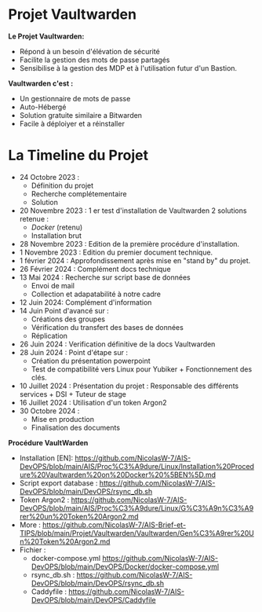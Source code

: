 # Projet Vaultwarden

**Le Projet Vaultwarden:**

- Répond à un besoin d'élévation de sécurité
- Facilite la gestion des mots de passe partagés
- Sensibilise à la gestion des MDP et à l'utilisation futur d'un Bastion.

**Vaultwarden c'est :**

- Un gestionnaire de mots de passe
- Auto-Hébergé
- Solution gratuite similaire a Bitwarden
- Facile à déploiyer et a réinstaller

# **La Timeline du Projet**

- 24 Octobre 2023 :
  - Définition du projet
  - Recherche complétementaire
  - Solution
- 20 Novembre 2023 :
1 er test d'installation de Vaultwarden
2 solutions retenue :
  - *Docker* (retenu)
  - Installation brut
- 28 Novembre 2023 :
    Edition de la première procédure d'installation.
- 1 Novembre 2023 :
    Edition du premier document technique.
- 1 février 2024 :
    Approfondissement après mise en "stand by" du projet.
- 26 Février 2024 :
    Complément docs technique
- 13 Mai 2024 :
    Recherche sur script base de données
  - Envoi de mail
  - Collection et adapatabilité à notre cadre
- 12 Juin 2024: Complément d'information
- 14 Juin Point d'avancé sur :
  - Créations des groupes
  - Vérification du transfert des bases de données
  - Réplication
- 26 Juin 2024 :  Verification définitive de la docs Vaultwarden
- 28 Juin 2024 : Point d'étape sur :
  - Création du présentation powerpoint
  - Test de compatibilité vers Linux pour Yubiker + Fonctionnement des clés.
- 10 Juillet 2024 : Présentation du projet : Responsable des différents services + DSI + Tuteur de stage
- 16 Juillet 2024 : Utilisation d'un token Argon2
- 30 Octobre 2024 : 
  - Mise en production
  - Finalisation des documents

**Procédure VaultWarden**
- Installation [EN]: https://github.com/NicolasW-7/AIS-DevOPS/blob/main/AIS/Proc%C3%A9dure/Linux/Installation%20Procedure%20Vaultwarden%20on%20Docker%20%5BEN%5D.md
- Script export database : https://github.com/NicolasW-7/AIS-DevOPS/blob/main/DevOPS/rsync_db.sh
- Token Argon2 : https://github.com/NicolasW-7/AIS-DevOPS/blob/main/AIS/Proc%C3%A9dure/Linux/G%C3%A9n%C3%A9rer%20un%20Token%20Argon2.md
- More   : https://github.com/NicolasW-7/AIS-Brief-et-TIPS/blob/main/Projet/Vaultwarden/Vaultwarden/Gen%C3%A9rer%20Un%20Token%20Argon2.md   
- Fichier : 
  - docker-compose.yml https://github.com/NicolasW-7/AIS-DevOPS/blob/main/DevOPS/Docker/docker-compose.yml
  - rsync_db.sh : https://github.com/NicolasW-7/AIS-DevOPS/blob/main/DevOPS/rsync_db.sh
  - Caddyfile : https://github.com/NicolasW-7/AIS-DevOPS/blob/main/DevOPS/Caddyfile
